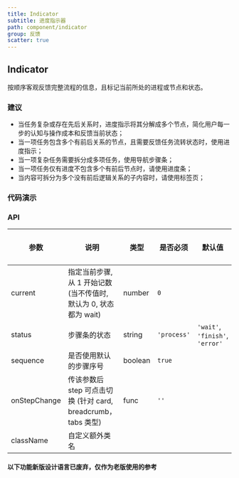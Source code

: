 ```yaml
---
title: Indicator
subtitle: 进度指示器
path: component/indicator
group: 反馈
scatter: true
---
```


## Indicator

按顺序客观反馈完整流程的信息，且标记当前所处的进程或节点和状态。

### 建议

- 当任务复杂或存在先后关系时，进度指示将其分解成多个节点，简化用户每一步的认知与操作成本和反馈当前状态；
- 当一项任务包含多个有前后关系的节点，且需要反馈任务流转状态时，使用进度指示；
- 当一项复杂任务需要拆分成多项任务，使用导航步骤条；
- 当一项任务仅有进度不包含多个有前后节点时，请使用进度条；
- 当内容可拆分为多个没有前后逻辑关系的子内容时，请使用标签页；

### 代码演示

<!-- demo-slot-1 -->
<!-- demo-slot-2 -->
<!-- demo-slot-3 -->

### API

| 参数         | 说明                                                              | 类型    | 是否必须    | 默认值                          | 备选值 |
| ------------ | ----------------------------------------------------------------- | ------- | ----------- | ------------------------------- | ------ |
| current      | 指定当前步骤, 从 1 开始记数 (当不传值时, 默认为 0, 状态都为 wait) | number  | `0`         |                                 |
| status       | 步骤条的状态                                                      | string  | `'process'` | `'wait'`, `'finish'`, `'error'` |
| sequence     | 是否使用默认的步骤序号                                            | boolean | `true`      |                                 |
| onStepChange | 传该参数后 step 可点击切换 (针对 card, breadcrumb，tabs 类型)     | func    | `''`        |                                 |
| className    | 自定义额外类名                                                    |

#### 以下功能新版设计语言已废弃，仅作为老版使用的参考

<!-- demo-slot-4 -->
